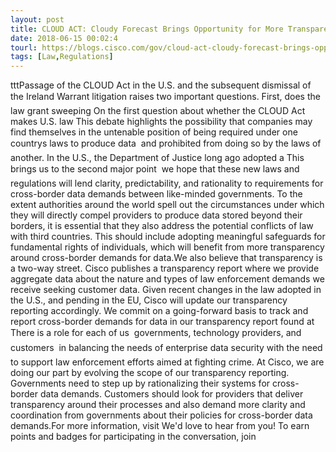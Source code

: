 ```yaml
---
layout: post
title: CLOUD ACT: Cloudy Forecast Brings Opportunity for More Transparency
date: 2018-06-15 00:02:4
tourl: https://blogs.cisco.com/gov/cloud-act-cloudy-forecast-brings-opportunity-for-more-transparency
tags: [Law,Regulations]
---
```

tttPassage of the CLOUD Act in the U.S. and the subsequent dismissal of the Ireland Warrant litigation raises two important questions. First, does the law grant sweeping On the first question about whether the CLOUD Act makes U.S. law This debate highlights the possibility that companies may find themselves in the untenable position of being required under one countrys laws to produce data  and prohibited from doing so by the laws of another. In the U.S., the Department of Justice long ago adopted a This brings us to the second major point  we hope that these new laws and regulations will lend clarity, predictability, and rationality to requirements for cross-border data demands between like-minded governments. To the extent authorities around the world spell out the circumstances under which they will directly compel providers to produce data stored beyond their borders, it is essential that they also address the potential conflicts of law with third countries. This should include adopting meaningful safeguards for fundamental rights of individuals, which will benefit from more transparency around cross-border demands for data.We also believe that transparency is a two-way street. Cisco publishes a transparency report where we provide aggregate data about the nature and types of law enforcement demands we receive seeking customer data. Given recent changes in the law adopted in the U.S., and pending in the EU, Cisco will update our transparency reporting accordingly. We commit on a going-forward basis to track and report cross-border demands for data in our transparency report found at There is a role for each of us  governments, technology providers, and customers  in balancing the needs of enterprise data security with the need to support law enforcement efforts aimed at fighting crime. At Cisco, we are doing our part by evolving the scope of our transparency reporting. Governments need to step up by rationalizing their systems for cross-border data demands. Customers should look for providers that deliver transparency around their processes and also demand more clarity and coordination from governments about their policies for cross-border data demands.For more information, visit We'd love to hear from you! To earn points and badges for participating in the conversation, join 